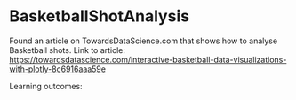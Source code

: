 # BasketballShotAnalysis
Found an article on TowardsDataScience.com that shows how to analyse Basketball shots. 
Link to article: https://towardsdatascience.com/interactive-basketball-data-visualizations-with-plotly-8c6916aaa59e

Learning outcomes:
